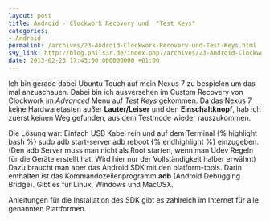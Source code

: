```yaml
---
layout: post
title: Android - Clockwork Recovery und  "Test Keys"
categories:
- Android
permalink: /archives/23-Android-Clockwork-Recovery-und-Test-Keys.html
s9y_link: http://blog.phils3r.de/index.php?/archives/23-Android-Clockwork-Recovery-und-Test-Keys.html
date: 2013-02-23 17:43:00.000000000 +01:00
---
```

Ich bin gerade dabei Ubuntu Touch auf mein Nexus 7 zu bespielen um das mal anzuschauen. Dabei bin ich ausversehen im Custom Recovery von Clockwork im *Advanced* Menu auf *Test Keys* gekommen. Da das Nexus 7 keine Hardwaretasten außer **Lauter/Leiser** und den **Einschaltknopf**, hab ich zuerst keinen Weg gefunden, aus dem Testmode wieder rauszukommen.

Die Lösung war: Einfach USB Kabel rein und auf dem Terminal
{% highlight bash %}
sudo adb start-server
adb reboot
{% endhighlight %}
einzugeben.
(Den  adb Server muss man nicht als Root starten, wenn man Udev Regeln für die Geräte erstellt hat. Wird hier nur der Vollständigkeit halber erwähnt)
Dazu braucht man aber das Android SDK mit den platform-tools. Darin enthalten ist das Kommandozeilenprogramm **adb** (Android Debugging Bridge).
Gibt es für Linux, Windows und MacOSX.

Anleitungen für die Installation des SDK gibt es zahlreich im Internet für alle genannten Plattformen.
